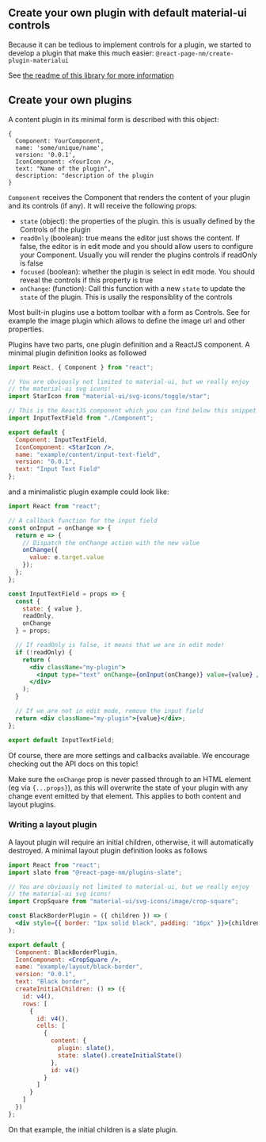 ## Create your own plugin with default material-ui controls

Because it can be tedious to implement controls for a plugin, we started to develop a plugin that make this much easier: `@react-page-nm/create-plugin-materialui`

See [the readme of this library for more information](/packages/plugins/createPluginMaterialUi/README.md)

## Create your own plugins

A content plugin in its minimal form is described with this object:

```
{
  Component: YourComponent,
  name: 'some/unique/name',
  version: '0.0.1',
  IconComponent: <YourIcon />,
  text: "Name of the plugin",
  description: "description of the plugin
}
```

`Component` receives the Component that renders the content of your plugin and its controls (if any). It will receive the following props:

- `state` (object): the properties of the plugin. this is usually defined by the Controls of the plugin
- `readOnly` (boolean): true means the editor just shows the content. If false, the editor is in edit mode and you should allow users to configure your Component. Usually you will render the plugins controls if readOnly is false
- `focused` (boolean): whether the plugin is select in edit mode. You should reveal the controls if this property is true
- `onChange`: (function): Call this function with a new `state` to update the `state` of the plugin. This is usally the responsiblity of the controls

Most built-in plugins use a bottom toolbar with a form as Controls. See for example the image plugin which allows to define the image url and other properties.

Plugins have two parts, one plugin definition and a ReactJS component. A minimal plugin definition looks as followed


```jsx
import React, { Component } from "react";

// You are obviously not limited to material-ui, but we really enjoy
// the material-ui svg icons!
import StarIcon from "material-ui/svg-icons/toggle/star";

// This is the ReactJS component which you can find below this snippet
import InputTextField from "./Component";

export default {
  Component: InputTextField,
  IconComponent: <StarIcon />,
  name: "example/content/input-text-field",
  version: "0.0.1",
  text: "Input Text Field"
};
```

and a minimalistic plugin example could look like:

```jsx
import React from "react";

// A callback function for the input field
const onInput = onChange => {
  return e => {
    // Dispatch the onChange action with the new value
    onChange({
      value: e.target.value
    });
  };
};

const InputTextField = props => {
  const {
    state: { value },
    readOnly,
    onChange
  } = props;

  // If readOnly is false, it means that we are in edit mode!
  if (!readOnly) {
    return (
      <div className="my-plugin">
        <input type="text" onChange={onInput(onChange)} value={value} />
      </div>
    );
  }

  // If we are not in edit mode, remove the input field
  return <div className="my-plugin">{value}</div>;
};

export default InputTextField;
```

Of course, there are more settings and callbacks available. We encourage checking out the API docs on this topic!

Make sure the `onChange` prop is never passed through to an HTML element (eg via `{...props}`), as this will overwrite the state of your plugin with any change event emitted by that element. This applies to both content and layout plugins.

### Writing a layout plugin

A layout plugin will require an initial children, otherwise, it will automatically destroyed. A minimal layout plugin definition looks as follows


```jsx
import React from "react";
import slate from "@react-page-nm/plugins-slate";

// You are obviously not limited to material-ui, but we really enjoy
// the material-ui svg icons!
import CropSquare from "material-ui/svg-icons/image/crop-square";

const BlackBorderPlugin = ({ children }) => (
  <div style={{ border: "1px solid black", padding: "16px" }}>{children}</div>
);

export default {
  Component: BlackBorderPlugin,
  IconComponent: <CropSquare />,
  name: "example/layout/black-border",
  version: "0.0.1",
  text: "Black border",
  createInitialChildren: () => ({
    id: v4(),
    rows: [
      {
        id: v4(),
        cells: [
          {
            content: {
              plugin: slate(),
              state: slate().createInitialState()
            },
            id: v4()
          }
        ]
      }
    ]
  })
};
```

On that example, the initial children is a slate plugin.
